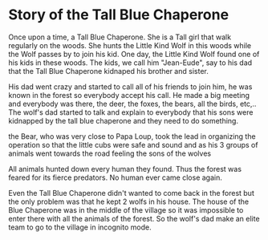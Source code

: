 # Story of the Tall Blue Chaperone

Once upon a time, a Tall Blue Chaperone. She is a Tall girl that walk regularly on the woods. She hunts the Little Kind Wolf in this woods while the Wolf passes by to join his kid. One day, the Little Kind Wolf found one of his kids in these woods. The kids, we call him "Jean-Eude", say to his dad that the Tall Blue Chaperone kidnaped his brother and sister.

His dad went crazy and started to call all of his friends to join him, he was known in the forest so everybody accept his call.
He made a big meeting and everybody was there, the deer, the foxes, the bears, all the birds, etc,.. The wolf's dad started to talk and explain to everybody that his sons were kidnapped by the tall blue chaperone and they need to do something.

the Bear, who was very close to Papa Loup, took the lead in organizing the operation so that the little cubs were safe and sound and as his 3 groups of animals went towards the road feeling the sons of the wolves

All animals hunted down every human they found.
Thus the forest was feared for its fierce predators.
No human ever came close again.

Even the Tall Blue Chaperone didn't wanted to come back in the forest but the only problem was that he kept 2 wolfs in his
house. The house of the Blue Chaperone was in the middle of the village so it was impossible to enter there with all the animals of the forest. So the wolf's dad make an elite team to go to the village in incognito mode.